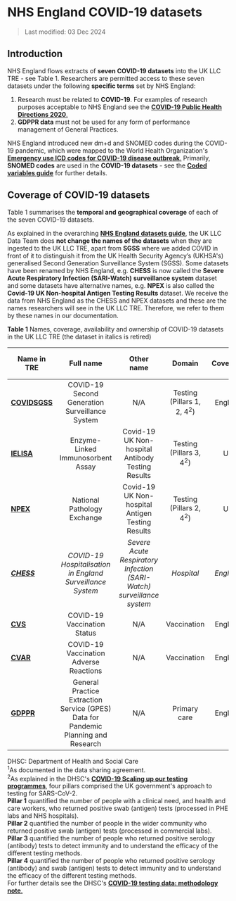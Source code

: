 # NHS England COVID-19 datasets
>Last modified: 03 Dec 2024
## Introduction  
NHS England flows extracts of **seven COVID-19 datasets** into the UK LLC TRE - see Table 1. Researchers are permitted access to these seven datasets under the following **specific terms** set by NHS England:
1. Research must be related to **COVID-19**. For examples of research purposes acceptable to NHS England see the [**COVID-19 Public Health Directions 2020**.](https://digital.nhs.uk/about-nhs-digital/corporate-information-and-documents/directions-and-data-provision-notices/secretary-of-state-directions/covid-19-public-health-directions-2020#:~:text=identifying%20and%20understanding) 
2. **GDPPR data** must not be used for any form of performance management of General Practices.

NHS England introduced new dm+d and SNOMED codes during the COVID-19 pandemic, which were mapped to the World Health Organization's [**Emergency use ICD codes for COVID-19 disease outbreak**.](https://www.who.int/standards/classifications/classification-of-diseases/emergency-use-icd-codes-for-covid-19-disease-outbreak) Primarily, **SNOMED codes** are used in the **COVID-19 datasets** - see the [**Coded variables guide**](../Coding/coding_intro.md) for further details.

## Coverage of COVID-19 datasets
Table 1 summarises the **temporal and geographical coverage** of each of the seven COVID-19 datasets. 

As explained in the overarching [**NHS England datasets guide**](../NHSE_intro.md), the UK LLC Data Team does **not change the names of the datasets** when they are ingested to the UK LLC TRE, apart from **SGSS** where we added COVID in front of it to distinguish it from the UK Health Security Agency’s (UKHSA's) generalised Second Generation Surveillance System (SGSS). Some datasets have been renamed by NHS England, e.g. **CHESS** is now called the **Severe Acute Respiratory Infection (SARI-Watch) surveillance system** dataset and some datasets have alternative names, e.g. **NPEX** is also called the **Covid-19 UK Non-hospital Antigen Testing Results** dataset. We receive the data from NHS England as the CHESS and NPEX datasets and these are the names researchers will see in the UK LLC TRE. Therefore, we refer to them by these names in our documentation. 

**Table 1** Names, coverage, availability and ownership of COVID-19 datasets in the UK LLC TRE (the dataset in italics is retired)

| **Name in TRE**|**Full name**|**Other name**|**Domain**|**Coverage**|**From**|**Data available in TRE<sup>1</sup>**|**Owner**|
|---|:---:|:---:|:---:|:---:|:---:|:---:|:---:|
|[**COVIDSGSS**](../COVID%20datasets/COVIDSGSS/COVIDSGSS.ipynb)|COVID-19 Second Generation Surveillance System|N/A|Testing (Pillars 1, 2, 4<sup>2</sup>)|England|06/04/2020 onwards|06/04/2020 onwards|NHSE|
|[**IELISA**](../COVID%20datasets/IELISA/IELISA.ipynb)|Enzyme-Linked Immunosorbent Assay|Covid-19 UK Non-hospital Antibody Testing Results|Testing (Pillars 3, 4<sup>2</sup>)|UK|01/09/2020 onwards|01/09/2020 onwards|DHSC|
|[**NPEX**](../COVID%20datasets/NPEX/NPEX.ipynb)|National Pathology Exchange|Covid-19 UK Non-hospital Antigen Testing Results|Testing (Pillars 2, 4<sup>2</sup>)|UK|17/04/2020 onwards|17/04/2020 onwards|DHSC|
|[***CHESS***](../COVID%20datasets/CHESS/CHESS.ipynb)|*COVID-19 Hospitalisation in England Surveillance System*|*Severe Acute Respiratory Infection (SARI-Watch) surveillance system*|*Hospital*|*England*|*12/03/2020 to 01/10/2022*|*12/03/2020 to 01/10/2022*|*NHSE*|
|[**CVS**](../COVID%20datasets/CVS/CVS.ipynb)|COVID-19 Vaccination Status|N/A|Vaccination|England|08/12/2020 onwards|08/12/2020 onwards|NHSE|
|[**CVAR**](../COVID%20datasets/CVAR/CVAR.ipynb)|COVID-19 Vaccination Adverse Reactions|N/A|Vaccination|England|08/12/2020 onwards|08/12/2020 onwards|NHSE|
|[**GDPPR**](../COVID%20datasets/GDPPR/GDPPR.ipynb)|General Practice Extraction Service (GPES) Data for Pandemic Planning and Research|N/A|Primary care|England|01/06/2020 onwards|01/06/2020 onwards|NHSE||  

DHSC: Department of Health and Social Care  
<sup>1</sup>As documented in the data sharing agreement.  
<sup>2</sup>As explained in the DHSC's [**COVID-19 Scaling up our testing programmes**](https://assets.publishing.service.gov.uk/media/5e888f05e90e0707799498b3/coronavirus-covid-19-testing-strategy.pdf), four pillars comprised the UK government's approach to testing for SARS-CoV-2.   
**Pillar 1** quantified the number of people with a clinical need, and health and care workers, who returned positive swab (antigen) tests (processed in PHE labs and NHS hospitals).  
**Pillar 2** quantified the number of people in the wider community who returned positive swab (antigen) tests (processed in commercial labs).  
**Pillar 3** quantified the number of people who returned positive serology (antibody) tests to detect immunity and to understand the efficacy of the different testing methods.   
**Pillar 4** quantified the number of people who returned positive serology (antibody) and swab (antigen) tests to detect immunity and to understand the efficacy of the different testing methods.  
For further details see the DHSC's [**COVID-19 testing data: methodology note**.](https://www.gov.uk/government/publications/coronavirus-covid-19-testing-data-methodology/covid-19-testing-data-methodology-note)

